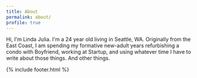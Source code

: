 ```yaml
---
title: About
permalink: about/
profile: true
---
```


Hi, I'm Linda Julia. I'm a 24 year old living in Seattle, WA. Originally from the East Coast, I am spending my formative new-adult years refurbishing a condo with Boyfriend, working at Startup, and using whatever time I have to write about those things. And other things.

{% include footer.html %}